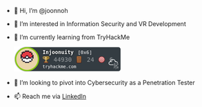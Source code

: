 - 👋 Hi, I’m @joonnoh
- 👀 I’m interested in Information Security and VR Development
- 🌱 I’m currently learning from TryHackMe

     ![tryhackme-badge](badge.png)


- 💞️ I’m looking to pivot into Cybersecurity as a Penetration Tester
- 📫 Reach me via [LinkedIn](https://www.linkedin.com/in/joonnoh/)

<!---
joonnoh/joonnoh is a ✨ special ✨ repository because its `README.md` (this file) appears on your GitHub profile.
You can click the Preview link to take a look at your changes.
--->
